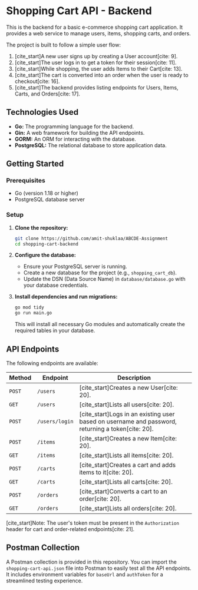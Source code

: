 # Shopping Cart API - Backend

This is the backend for a basic e-commerce shopping cart application. It provides a web service to manage users, items, shopping carts, and orders.

The project is built to follow a simple user flow:
1.  [cite_start]A new user signs up by creating a User account[cite: 9].
2.  [cite_start]The user logs in to get a token for their session[cite: 11].
3.  [cite_start]While shopping, the user adds Items to their Cart[cite: 13].
4.  [cite_start]The cart is converted into an order when the user is ready to checkout[cite: 16].
5.  [cite_start]The backend provides listing endpoints for Users, Items, Carts, and Orders[cite: 17].

## Technologies Used

* **Go:** The programming language for the backend.
* **Gin:** A web framework for building the API endpoints.
* **GORM:** An ORM for interacting with the database.
* **PostgreSQL:** The relational database to store application data.

## Getting Started

### Prerequisites

* Go (version 1.18 or higher)
* PostgreSQL database server

### Setup

1.  **Clone the repository:**
    ```sh
    git clone https://github.com/amit-shuklaa/ABCDE-Assignment
    cd shopping-cart-backend
    ```

2.  **Configure the database:**
    * Ensure your PostgreSQL server is running.
    * Create a new database for the project (e.g., `shopping_cart_db`).
    * Update the DSN (Data Source Name) in `database/database.go` with your database credentials.

3.  **Install dependencies and run migrations:**
    ```sh
    go mod tidy
    go run main.go
    ```
    This will install all necessary Go modules and automatically create the required tables in your database.

## API Endpoints

The following endpoints are available:

| Method   | Endpoint          | Description                                                                          |
|----------|-------------------|--------------------------------------------------------------------------------------|
| `POST`   | `/users`          | [cite_start]Creates a new User[cite: 20].                                                       |
| `GET`    | `/users`          | [cite_start]Lists all users[cite: 20].                                                          |
| `POST`   | `/users/login`    | [cite_start]Logs in an existing user based on username and password, returning a token[cite: 20]. |
| `POST`   | `/items`          | [cite_start]Creates a new Item[cite: 20].                                                       |
| `GET`    | `/items`          | [cite_start]Lists all items[cite: 20].                                                          |
| `POST`   | `/carts`          | [cite_start]Creates a cart and adds items to it[cite: 20].                                      |
| `GET`    | `/carts`          | [cite_start]Lists all carts[cite: 20].                                                          |
| `POST`   | `/orders`         | [cite_start]Converts a cart to an order[cite: 20].                                              |
| `GET`    | `/orders`         | [cite_start]Lists all orders[cite: 20].                                                         |

[cite_start]Note: The user's token must be present in the `Authorization` header for cart and order-related endpoints[cite: 21].

## Postman Collection

A Postman collection is provided in this repository. You can import the `shopping-cart-api.json` file into Postman to easily test all the API endpoints. It includes environment variables for `baseUrl` and `authToken` for a streamlined testing experience.
